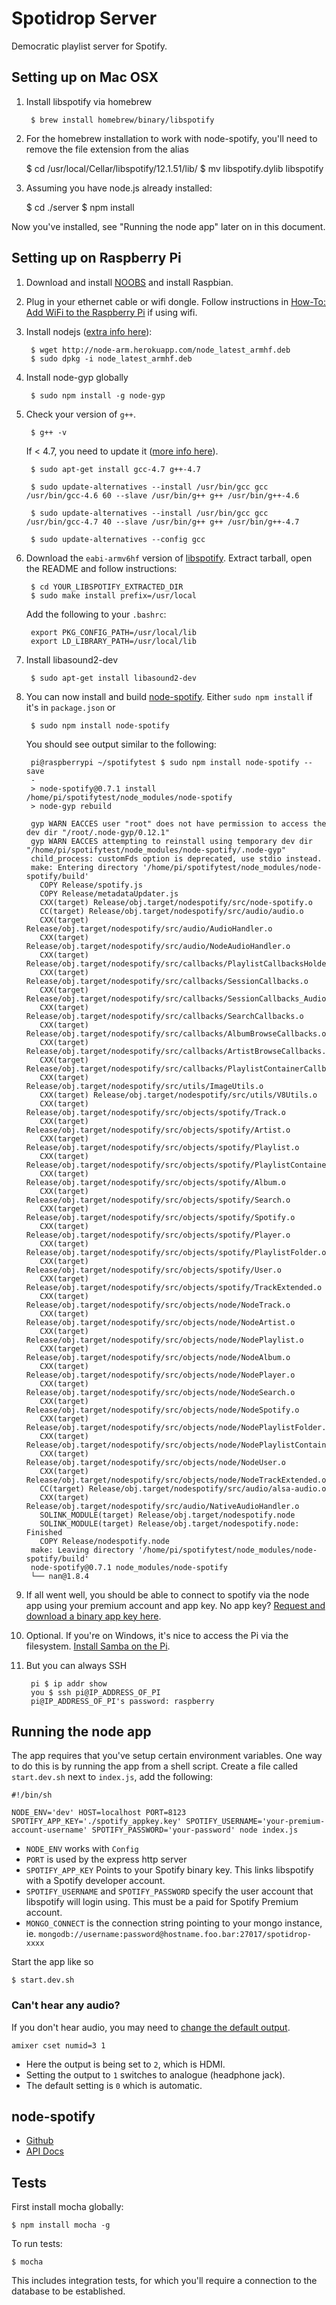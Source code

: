 # Spotidrop Server

Democratic playlist server for Spotify.

## Setting up on Mac OSX

1. Install libspotify via homebrew

        $ brew install homebrew/binary/libspotify

1. For the homebrew installation to work with node-spotify, you'll need to remove the file extension from the alias

    $ cd /usr/local/Cellar/libspotify/12.1.51/lib/
    $ mv libspotify.dylib libspotify

1. Assuming you have node.js already installed:

    $ cd ./server
    $ npm install

Now you've installed, see "Running the node app" later on in this document.


## Setting up on Raspberry Pi

1. Download and install [NOOBS](https://www.raspberrypi.org/downloads/) and install Raspbian.

1. Plug in your ethernet cable or wifi dongle. Follow instructions in [How-To: Add WiFi to the Raspberry Pi](http://raspberrypihq.com/how-to-add-wifi-to-the-raspberry-pi/) if using wifi.

1. Install nodejs ([extra info here](http://weworkweplay.com/play/raspberry-pi-nodejs/)):

        $ wget http://node-arm.herokuapp.com/node_latest_armhf.deb
        $ sudo dpkg -i node_latest_armhf.deb

1. Install node-gyp globally

        $ sudo npm install -g node-gyp

1. Check your version of `g++`.

        $ g++ -v

    If < 4.7, you need to update it ([more info here](https://www.youtube.com/watch?v=EabkMaJ-3nk)).

        $ sudo apt-get install gcc-4.7 g++-4.7

        $ sudo update-alternatives --install /usr/bin/gcc gcc /usr/bin/gcc-4.6 60 --slave /usr/bin/g++ g++ /usr/bin/g++-4.6

        $ sudo update-alternatives --install /usr/bin/gcc gcc /usr/bin/gcc-4.7 40 --slave /usr/bin/g++ g++ /usr/bin/g++-4.7

        $ sudo update-alternatives --config gcc

1. Download the `eabi-armv6hf` version of [libspotify](https://developer.spotify.com/technologies/libspotify/). Extract tarball, open the README and follow instructions:

        $ cd YOUR_LIBSPOTIFY_EXTRACTED_DIR
        $ sudo make install prefix=/usr/local

    Add the following to your `.bashrc`:

        export PKG_CONFIG_PATH=/usr/local/lib
        export LD_LIBRARY_PATH=/usr/local/lib

1. Install libasound2-dev

        $ sudo apt-get install libasound2-dev


1. You can now install and build [node-spotify](https://github.com/FrontierPsychiatrist/node-spotify). Either `sudo npm install` if it's in `package.json` or

        $ sudo npm install node-spotify

    You should see output similar to the following:


        pi@raspberrypi ~/spotifytest $ sudo npm install node-spotify --save
        -
        > node-spotify@0.7.1 install /home/pi/spotifytest/node_modules/node-spotify
        > node-gyp rebuild

        gyp WARN EACCES user "root" does not have permission to access the dev dir "/root/.node-gyp/0.12.1"
        gyp WARN EACCES attempting to reinstall using temporary dev dir "/home/pi/spotifytest/node_modules/node-spotify/.node-gyp"
        child_process: customFds option is deprecated, use stdio instead.
        make: Entering directory '/home/pi/spotifytest/node_modules/node-spotify/build'
          COPY Release/spotify.js
          COPY Release/metadataUpdater.js
          CXX(target) Release/obj.target/nodespotify/src/node-spotify.o
          CC(target) Release/obj.target/nodespotify/src/audio/audio.o
          CXX(target) Release/obj.target/nodespotify/src/audio/AudioHandler.o
          CXX(target) Release/obj.target/nodespotify/src/audio/NodeAudioHandler.o
          CXX(target) Release/obj.target/nodespotify/src/callbacks/PlaylistCallbacksHolder.o
          CXX(target) Release/obj.target/nodespotify/src/callbacks/SessionCallbacks.o
          CXX(target) Release/obj.target/nodespotify/src/callbacks/SessionCallbacks_Audio.o
          CXX(target) Release/obj.target/nodespotify/src/callbacks/SearchCallbacks.o
          CXX(target) Release/obj.target/nodespotify/src/callbacks/AlbumBrowseCallbacks.o
          CXX(target) Release/obj.target/nodespotify/src/callbacks/ArtistBrowseCallbacks.o
          CXX(target) Release/obj.target/nodespotify/src/callbacks/PlaylistContainerCallbacksHolder.o
          CXX(target) Release/obj.target/nodespotify/src/utils/ImageUtils.o
          CXX(target) Release/obj.target/nodespotify/src/utils/V8Utils.o
          CXX(target) Release/obj.target/nodespotify/src/objects/spotify/Track.o
          CXX(target) Release/obj.target/nodespotify/src/objects/spotify/Artist.o
          CXX(target) Release/obj.target/nodespotify/src/objects/spotify/Playlist.o
          CXX(target) Release/obj.target/nodespotify/src/objects/spotify/PlaylistContainer.o
          CXX(target) Release/obj.target/nodespotify/src/objects/spotify/Album.o
          CXX(target) Release/obj.target/nodespotify/src/objects/spotify/Search.o
          CXX(target) Release/obj.target/nodespotify/src/objects/spotify/Spotify.o
          CXX(target) Release/obj.target/nodespotify/src/objects/spotify/Player.o
          CXX(target) Release/obj.target/nodespotify/src/objects/spotify/PlaylistFolder.o
          CXX(target) Release/obj.target/nodespotify/src/objects/spotify/User.o
          CXX(target) Release/obj.target/nodespotify/src/objects/spotify/TrackExtended.o
          CXX(target) Release/obj.target/nodespotify/src/objects/node/NodeTrack.o
          CXX(target) Release/obj.target/nodespotify/src/objects/node/NodeArtist.o
          CXX(target) Release/obj.target/nodespotify/src/objects/node/NodePlaylist.o
          CXX(target) Release/obj.target/nodespotify/src/objects/node/NodeAlbum.o
          CXX(target) Release/obj.target/nodespotify/src/objects/node/NodePlayer.o
          CXX(target) Release/obj.target/nodespotify/src/objects/node/NodeSearch.o
          CXX(target) Release/obj.target/nodespotify/src/objects/node/NodeSpotify.o
          CXX(target) Release/obj.target/nodespotify/src/objects/node/NodePlaylistFolder.o
          CXX(target) Release/obj.target/nodespotify/src/objects/node/NodePlaylistContainer.o
          CXX(target) Release/obj.target/nodespotify/src/objects/node/NodeUser.o
          CXX(target) Release/obj.target/nodespotify/src/objects/node/NodeTrackExtended.o
          CC(target) Release/obj.target/nodespotify/src/audio/alsa-audio.o
          CXX(target) Release/obj.target/nodespotify/src/audio/NativeAudioHandler.o
          SOLINK_MODULE(target) Release/obj.target/nodespotify.node
          SOLINK_MODULE(target) Release/obj.target/nodespotify.node: Finished
          COPY Release/nodespotify.node
        make: Leaving directory '/home/pi/spotifytest/node_modules/node-spotify/build'
        node-spotify@0.7.1 node_modules/node-spotify
        └── nan@1.8.4

1. If all went well, you should be able to connect to spotify via the node app using your premium account and app key. No app key? [Request and download a binary app key here](https://devaccount.spotify.com/my-account/keys/).

1. Optional. If you're on Windows, it's nice to access the Pi via the filesystem. [Install Samba on the Pi](http://raspberrypihq.com/how-to-share-a-folder-with-a-windows-computer-from-a-raspberry-pi/).

1. But you can always SSH

        pi $ ip addr show
        you $ ssh pi@IP_ADDRESS_OF_PI
        pi@IP_ADDRESS_OF_PI's password: raspberry


## Running the node app

The app requires that you've setup certain environment variables. One way to do this is by running the app from a shell script. Create a file called `start.dev.sh` next to `index.js`, add the following:

    #!/bin/sh

    NODE_ENV='dev' HOST=localhost PORT=8123 SPOTIFY_APP_KEY='./spotify_appkey.key' SPOTIFY_USERNAME='your-premium-account-username' SPOTIFY_PASSWORD='your-password' node index.js

* `NODE_ENV` works with `Config`
* `PORT` is used by the express http server
* `SPOTIFY_APP_KEY` Points to your Spotify binary key. This links libspotify with a Spotify developer account.
* `SPOTIFY_USERNAME` and `SPOTIFY_PASSWORD` specify the user account that libspotify will login using. This must be a paid for Spotify Premium account.
* `MONGO_CONNECT` is the connection string pointing to your mongo instance, ie. `mongodb://username:password@hostname.foo.bar:27017/spotidrop-xxxx`

Start the app like so

    $ start.dev.sh

### Can't hear any audio?

If you don't hear audio, you may need to [change the default output](https://www.raspberrypi.org/documentation/configuration/audio-config.md).

    amixer cset numid=3 1

* Here the output is being set to `2`, which is HDMI.
* Setting the output to `1` switches to analogue (headphone jack).
* The default setting is `0` which is automatic.


## node-spotify

* [Github](https://github.com/FrontierPsychiatrist/node-spotify)
* [API Docs](http://www.node-spotify.com/api.html)


## Tests

First install mocha globally:

    $ npm install mocha -g

To run tests:

    $ mocha

This includes integration tests, for which you'll require a connection to the database to be established.
